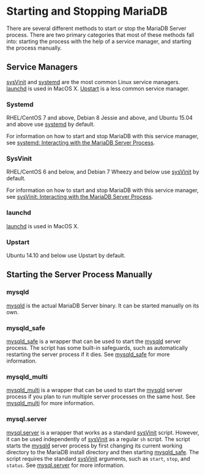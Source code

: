 # Starting and Stopping MariaDB

There are several different methods to start or stop the MariaDB Server process. There are two primary categories that most of these methods fall into: starting the process with the help of a service manager, and starting the process manually.

## Service Managers

[sysVinit](/mariadb-administration/getting-installing-and-upgrading-mariadb/starting-and-stopping-mariadb/sysvinit) and [systemd](/mariadb-administration/getting-installing-and-upgrading-mariadb/starting-and-stopping-mariadb/systemd) are the most common Linux service managers. [launchd](/mariadb-administration/getting-installing-and-upgrading-mariadb/starting-and-stopping-mariadb/launchd) is used in MacOS X. [Upstart](https://en.wikipedia.org/wiki/Upstart_(software)) is a less common service manager.

### Systemd

RHEL/CentOS 7 and above, Debian 8 Jessie and above, and Ubuntu 15.04 and above use [systemd](/mariadb-administration/getting-installing-and-upgrading-mariadb/starting-and-stopping-mariadb/systemd) by default.

For information on how to start and stop MariaDB with this service manager, see [systemd: Interacting with the MariaDB Server Process](/kb/en/systemd/#interacting-with-the-mariadb-server-process).

### SysVinit

RHEL/CentOS 6 and below, and Debian 7 Wheezy and below use [sysVinit](/mariadb-administration/getting-installing-and-upgrading-mariadb/starting-and-stopping-mariadb/sysvinit) by default.

For information on how to start and stop MariaDB with this service manager, see [sysVinit: Interacting with the MariaDB Server Process](/kb/en/sysvinit/#interacting-with-the-mariadb-server-process).

### launchd

[launchd](/mariadb-administration/getting-installing-and-upgrading-mariadb/starting-and-stopping-mariadb/launchd) is used in MacOS X.

### Upstart

Ubuntu 14.10 and below use Upstart by default.

## Starting the Server Process Manually

### mysqld

[mysqld](/mariadb-administration/getting-installing-and-upgrading-mariadb/starting-and-stopping-mariadb/mysqld-options) is the actual MariaDB Server binary. It can be started manually on its own.

### mysqld_safe

[mysqld_safe](/mariadb-administration/getting-installing-and-upgrading-mariadb/starting-and-stopping-mariadb/mysqld_safe) is a wrapper that can be used to start the [mysqld](/mariadb-administration/getting-installing-and-upgrading-mariadb/starting-and-stopping-mariadb/mysqld-options) server process. The script has some built-in safeguards, such as automatically restarting the server process if it dies. See [mysqld_safe](/mariadb-administration/getting-installing-and-upgrading-mariadb/starting-and-stopping-mariadb/mysqld_safe) for more information.

### mysqld_multi

[mysqld_multi](/mariadb-administration/getting-installing-and-upgrading-mariadb/starting-and-stopping-mariadb/mysqld_multi) is a wrapper that can be used to start the [mysqld](/mariadb-administration/getting-installing-and-upgrading-mariadb/starting-and-stopping-mariadb/mysqld-options) server process if you plan to run multiple server processes on the same host. See [mysqld_multi](/mariadb-administration/getting-installing-and-upgrading-mariadb/starting-and-stopping-mariadb/mysqld_multi) for more information.

### mysql.server

[mysql.server](/mariadb-administration/getting-installing-and-upgrading-mariadb/starting-and-stopping-mariadb/mysqlserver) is a wrapper that works as a standard [sysVinit](/mariadb-administration/getting-installing-and-upgrading-mariadb/starting-and-stopping-mariadb/sysvinit) script. However, it can be used independently of [sysVinit](/mariadb-administration/getting-installing-and-upgrading-mariadb/starting-and-stopping-mariadb/sysvinit) as a regular `sh` script. The script starts the [mysqld](/mariadb-administration/getting-installing-and-upgrading-mariadb/starting-and-stopping-mariadb/mysqld-options) server process by first changing its current working directory to the MariaDB install directory and then starting [mysqld_safe](/mariadb-administration/getting-installing-and-upgrading-mariadb/starting-and-stopping-mariadb/mysqld_safe). The script requires the standard [sysVinit](/mariadb-administration/getting-installing-and-upgrading-mariadb/starting-and-stopping-mariadb/sysvinit) arguments, such as `start`, `stop`, and `status`. See [mysql.server](/mariadb-administration/getting-installing-and-upgrading-mariadb/starting-and-stopping-mariadb/mysqlserver) for more information.
